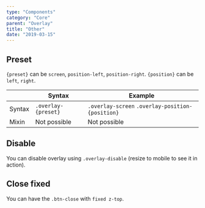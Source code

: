 ```yaml
---
type: "Components"
category: "Core"
parent: "Overlay"
title: "Other"
date: "2019-03-15"
---
```


## Preset

`{preset}` can be `screen`, `position-left`, `position-right`. `{position}` can be `left`, `right`.

<div class="table-scroll">

|                         | Syntax                                    | Example                       |
| ----------------------- | ----------------------------------------- | ----------------------------- |
| Syntax                   | `.overlay-{preset}`                         | `.overlay-screen` `.overlay-position-{position}` |
| Mixin                   | Not possible                              | Not possible                  |

</div>

<demo>
  <demovanilla src="vanilla/components/core/overlay/screen">
  </demovanilla>
</demo>

<demo>
  <demovanilla src="vanilla/components/core/overlay/position">
  </demovanilla>
</demo>

## Disable

You can disable overlay using `.overlay-disable` (resize to mobile to see it in action).

<demo>
  <demovanilla src="vanilla/components/core/overlay/disable">
  </demovanilla>
</demo>

## Close fixed

You can have the `.btn-close` with `fixed z-top`.

<demo>
  <demovanilla src="vanilla/components/core/overlay/close-fixed">
  </demovanilla>
</demo>
